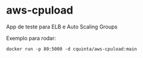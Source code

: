 # aws-cpuload
App de teste para ELB e Auto Scaling Groups

Exemplo para rodar: 

```
docker run -p 80:5000 -d cquinta/aws-cpuload:main  

```


    
